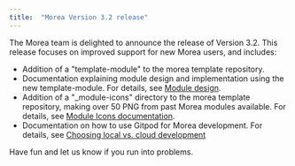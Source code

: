 ```yaml
---
title:  "Morea Version 3.2 release"
---
```


The Morea team is delighted to announce the release of Version 3.2.  This release focuses on improved support for new Morea users, and includes:

* Addition of a "template-module" to the morea template repository.
* Documentation explaining module design and implementation using the new template-module. For details, see [Module design](https://morea-framework.github.io/docs/instructors/module-design).
* Addition of a "_module-icons" directory to the morea template repository, making over 50 PNG from past Morea modules available. For details, see [Module Icons documentation](https://morea-framework.github.io/docs/instructors/icons#module-icons).
* Documentation on how to use Gitpod for Morea development. For details, see [Choosing local vs. cloud development](https://morea-framework.github.io/docs/instructors/quick-start#choose-local-or-cloud-development)

Have fun and let us know if you run into problems.
